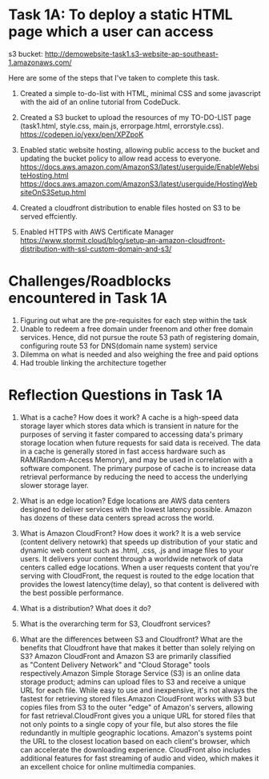 # Task 1A: To deploy a static HTML page which a user can access

s3 bucket: http://demowebsite-task1.s3-website-ap-southeast-1.amazonaws.com/

Here are some of the steps that I've taken to complete this task.
1. Created a simple to-do-list with HTML, minimal CSS and some javascript with the aid of an online tutorial from CodeDuck.
2. Created a S3 bucket to upload the resources of my TO-DO-LIST page (task1.html, style.css, main.js, errorpage.html, errorstyle.css).
https://codepen.io/yexx/pen/XPZpoK

3. Enabled static website hosting, allowing public access to the bucket and updating the bucket policy to allow read access to everyone.
https://docs.aws.amazon.com/AmazonS3/latest/userguide/EnableWebsiteHosting.html
https://docs.aws.amazon.com/AmazonS3/latest/userguide/HostingWebsiteOnS3Setup.html

4. Created a cloudfront distribution to enable files hosted on S3 to be served effciently.
5. Enabled HTTPS with AWS Certificate Manager
https://www.stormit.cloud/blog/setup-an-amazon-cloudfront-distribution-with-ssl-custom-domain-and-s3/

# Challenges/Roadblocks encountered in Task 1A

1. Figuring out what are the pre-requisites for each step within the task
2. Unable to redeem a free domain under freenom and other free domain services. Hence, did not pursue the route 53 path of registering domain, configuring route 53 for DNS(domain name system) service
3. Dilemma on what is needed and also weighing the free and paid options
4. Had trouble linking the architecture together

# Reflection Questions in Task 1A
1. What is a cache? How does it work?
A cache is a high-speed data storage layer which stores data which is transient in nature for the purposes of serving it faster compared to accessing data's primary storage location when future requests for said data is received. The data in a cache is generally stored in fast access hardware such as RAM(Random-Access Memory), and may be used in correlation with a software component. The primary purpose of cache is to increase data retrieval performance by reducing the need to access the underlying slower storage layer.

2. What is an edge location? 
Edge locations are AWS data centers designed to deliver services with the lowest latency possible. Amazon has dozens of these data centers spread across the world.

3. What is Amazon CloudFront? How does it work?
It is a web service (content delivery netowrk) that speeds up distribution of your static and dynamic web content such as .html, .css, .js and image files to your users. It delivers your content through a worldwide network of data centers called edge locations. When a user requests content that you're serving with CloudFront, the request is routed to the edge location that provides the lowest latency(time delay), so that content is delivered with the best possible performance.

4. What is a distribution? What does it do?
5. What is the overarching term for S3, Cloudfront services?
6. What are the differences between S3 and Cloudfront? What are the benefits that Cloudfront have that makes it better than solely relying on S3?
Amazon CloudFront and Amazon S3 are primarily classified as "Content Delivery Network" and "Cloud Storage" tools respectively.Amazon Simple Storage Service (S3) is an online data storage product; admins can upload files to S3 and receive a unique URL for each file. While easy to use and inexpensive, it's not always the fastest for retrieving stored files.Amazon CloudFront works with S3 but copies files from S3 to the outer "edge" of Amazon's servers, allowing for fast retrieval.CloudFront gives you a unique URL for stored files that not only points to a single copy of your file, but also stores the file redundantly in multiple geographic locations. Amazon's systems point the URL to the closest location based on each client's browser, which can accelerate the downloading experience. CloudFront also includes additional features for fast streaming of audio and video, which makes it an excellent choice for online multimedia companies.
